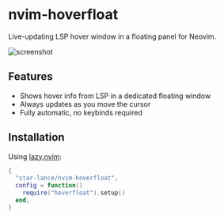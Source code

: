 # nvim-hoverfloat

Live-updating LSP hover window in a floating panel for Neovim.

![screenshot](https://your-screenshot-link-if-you-have-one)

## Features

- Shows hover info from LSP in a dedicated floating window
- Always updates as you move the cursor
- Fully automatic, no keybinds required

## Installation

Using [lazy.nvim](https://github.com/folke/lazy.nvim):

```lua
{
  "star-lance/nvim-hoverfloat",
  config = function()
    require("hoverfloat").setup()
  end,
}
